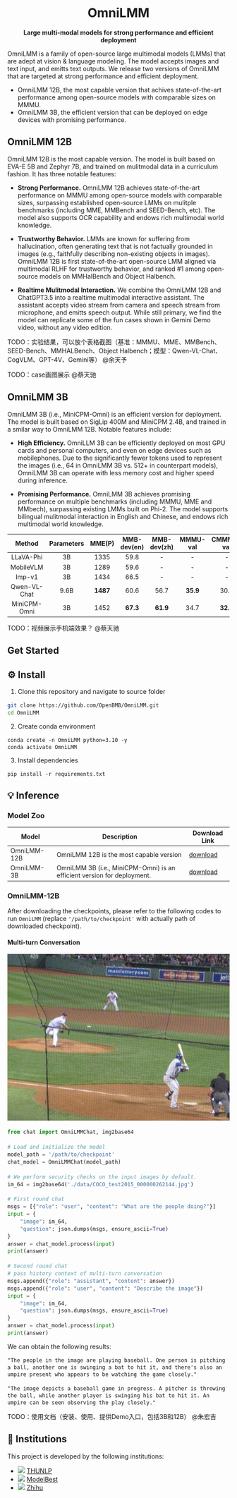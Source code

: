 <div align="center">

# OmniLMM
**Large multi-modal models for strong performance and efficient deployment**
<!-- <p align="center">
  <a href="#-viscpm-chat">Multimodal Conversation Model VisCPM-Chat</a> •
  <a href="#-viscpm-paint">Text-to-image Model VisCPM-Paint</a> •
  <a href="#-inference">Inference</a> •
  <a href="https://arxiv.org/pdf/2308.12038.pdf">Paper</a>
</p> -->

</div>


OmniLMM is a family of open-source large multimodal models (LMMs) that are adept at vision & language modeling. The model accepts images and text input, and emitts text outputs. We release two versions of OmniLMM that are targeted at strong performance and efficient deployment.
- OmniLMM 12B, the most capable version that achives state-of-the-art performance among open-source models with comparable sizes on MMMU.
- OmniLMM 3B, the efficient version that can be deployed on edge devices with promising performance.

## OmniLMM 12B
OmniLMM 12B is the most capable version. The model is built based on EVA-E 5B and Zephyr 7B, and trained on mulitmodal data in a curriculum fashion. It has three notable features:

- **Strong Performance.** OmniLMM 12B achieves state-of-the-art performance on MMMU among open-source models with comparable sizes, surpassing established open-source LMMs on mulitple benchmarks (including MME, MMBench and SEED-Bench, etc). The model also supports OCR capability and endows rich multimodal world knowledge.

- **Trustworthy Behavior.** LMMs are known for suffering from hallucination, often generating text that is not factually grounded in images (e.g., faithfully describing non-existing objects in images). OmniLMM 12B is first state-of-the-art open-source LMM aligned via multimodal RLHF for trustworthy behavior, and ranked #1 among open-source models on MMHalBench and Object Halbench.

- **Realtime Mulitmodal Interaction.** We combine the OmniLMM 12B and ChatGPT3.5 into a realtime multimodal interactive assistant. The assistant accepts video stream from camera and speech stream from microphone, and emitts speech output. While still primary, we find the model can replicate some of the fun cases shown in Gemini Demo video, without any video edition.

TODO：实验结果，可以放个表格截图（基准：MMMU、MME、MMBench、SEED-Bench、MMHALBench、Object Halbench；模型：Qwen-VL-Chat、CogVLM、GPT-4V、Gemini等） @余天予

TODO：case画图展示 @蔡天驰

## OmniLMM 3B
OmniLMM 3B (i.e., MiniCPM-Omni) is an efficient version for deployment. The model is built based on SigLip 400M and MiniCPM 2.4B, and trained in a smilar way to OmniLMM 12B. Notable features include:

- **High Efficiency.** OmniLLM 3B can be efficiently deployed on most GPU cards and personal computers, and even on edge devices such as mobilephones. Due to the significantly fewer tokens used to represent the images (i.e., 64 in OmniLMM 3B vs. 512+ in counterpart models), OmniLMM 3B can operate with less memory cost and higher speed during inference.

- **Promising Performance.** OmniLMM 3B achieves promising performance on multiple benchmarks (including MMMU, MME and MMbech), surpassing existing LMMs built on Phi-2. The model supports bilingual mulitmodal interaction in English and Chinese, and endows rich multimodal world knowledge.


| **Method**       | **Parameters** | **MME(P)** | **MMB-dev(en)** | **MMB-dev(zh)** | **MMMU-val** | **CMMMU-val** |
|:------------:|:-------:|:----------:|:---------------:|:---------------:|:------------:|:-------------:|
| LLaVA-Phi    | 3B      | 1335       | 59.8            | -               | -            | -             |
| MobileVLM    | 3B      | 1289       | 59.6            | -              | -            | -             |
| Imp-v1       | 3B      | 1434       | 66.5            | -               | -            | -             |
| Qwen-VL-Chat | 9.6B    | **1487**       | 60.6            | 56.7            | **35.9**         | 30.7          |
| MiniCPM-Omni | 3B      | 1452       | **67.3**            | **61.9**            | 34.7         | **32.1**          |

TODO：视频展示手机端效果？ @蔡天驰

## Get Started

## ⚙️ Install

1. Clone this repository and navigate to source folder

```bash
git clone https://github.com/OpenBMB/OmniLMM.git
cd OmniLMM
```

2. Create conda environment

```Shell
conda create -n OmniLMM python=3.10 -y
conda activate OmniLMM
```

3. Install dependencies

```shell
pip install -r requirements.txt
```

## 💡 Inference

### Model Zoo
| Model                | Description       | Download Link |
|----------------------|-------------------|---------------|
| OmniLMM-12B | OmniLMM 12B is the most capable version                                 | [download](https://huggingface.co/openbmb/OmniLMM-12B/blob/main/pytorch_model.v1.bin) |
| OmniLMM-3B  | OmniLMM 3B (i.e., MiniCPM-Omni) is an efficient version for deployment. | [download](https://huggingface.co/openbmb/OmniLMM-3B/blob/main/pytorch_model.v1.bin)  |

### OmniLMM-12B
After downloading the checkpoints, please refer to the following codes to run `OmniLMM` (replace `'/path/to/checkpoint'` with actually path of downloaded checkpoint).

#### Multi-turn Conversation

<div align="center">
<img src="data/COCO_test2015_000000262144.jpg" width="660px">
</div>

```python
from chat import OmniLMMChat, img2base64

# Load and initialize the model
model_path = '/path/to/checkpoint'
chat_model = OmniLMMChat(model_path)

# We perform security checks on the input images by default.
im_64 = img2base64('./data/COCO_test2015_000000262144.jpg')

# First round chat 
msgs = [{"role": "user", "content": "What are the people doing?"}]
input = {
    "image": im_64,
    "question": json.dumps(msgs, ensure_ascii=True)
}
answer = chat_model.process(input)
print(answer)

# Second round chat 
# pass history context of multi-turn conversation
msgs.append({"role": "assistant", "content": answer})
msgs.append({"role": "user", "content": "Describe the image"})
input = {
    "image": im_64,
    "question": json.dumps(msgs, ensure_ascii=True)
}
answer = chat_model.process(input)
print(answer)
```

We can obtain the following results:
```
"The people in the image are playing baseball. One person is pitching a ball, another one is swinging a bat to hit it, and there's also an umpire present who appears to be watching the game closely."

"The image depicts a baseball game in progress. A pitcher is throwing the ball, while another player is swinging his bat to hit it. An umpire can be seen observing the play closely."
```

TODO：使用文档（安装、使用、提供Demo入口，包括3B和12B） @朱宏吉

## 🏫 Institutions

This project is developed by the following institutions:

- <img src="figures/thunlp.png" width="28px"> [THUNLP](https://nlp.csai.tsinghua.edu.cn/)
- <img src="figures/modelbest.png" width="28px"> [ModelBest](https://modelbest.cn/)
- <img src="figures/zhihu.webp" width="28px"> [Zhihu](https://www.zhihu.com/ )


